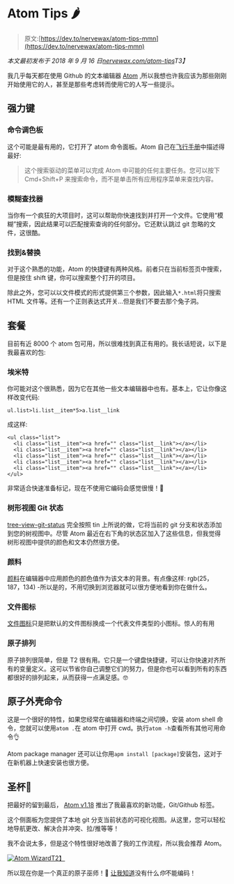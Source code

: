 # Atom Tips 🌶

> 原文:[https://dev.to/nervewax/atom-tips-mmn](https://dev.to/nervewax/atom-tips-mmn)

*本文最初发布于 2018 年 9 月 16 日[nervewax.com/atom-tips](https://nervewax.com/atom-tips/)T3】*

我几乎每天都在使用 Github 的文本编辑器 [Atom](https://atom.io/) ,所以我想也许我应该为那些刚刚开始使用它的人，甚至是那些考虑转而使用它的人写一些提示。

## [](#powerful-keys)强力键

### [](#command-palette)命令调色板

这个可能是最有用的，它打开了 atom 命令面板。Atom 自己在[飞行手册](https://flight-manual.atom.io/getting-started/sections/atom-basics/)中描述得最好:

> 这个搜索驱动的菜单可以完成 Atom 中可能的任何主要任务。您可以按下 Cmd+Shift+P 来搜索命令，而不是单击所有应用程序菜单来查找内容。

### [](#fuzzy-finder)模糊查找器

当你有一个疯狂的大项目时，这可以帮助你快速找到并打开一个文件。它使用“模糊”搜索，因此结果可以匹配搜索查询的任何部分。它还默认跳过 git 忽略的文件，这很酷。

### [](#find-amp-replace)找到&替换

对于这个熟悉的功能，Atom 的快捷键有两种风格。前者只在当前标签页中搜索，但是按住 shift 键，你可以搜索整个打开的项目。

除此之外，您可以以文件模式的形式提供第三个参数，因此输入`*.html`将只搜索 HTML 文件等。还有一个正则表达式开关...但是我们不要去那个兔子洞。

## [](#packages)套餐

目前有近 8000 个 atom 包可用，所以很难找到真正有用的。我长话短说，以下是我最喜欢的包:

### [](#emmet)埃米特

你可能对这个很熟悉，因为它在其他一些文本编辑器中也有。基本上，它让你像这样改变代码:

```
ul.list>li.list__item*5>a.list__link 
```

成这样:

```
<ul class="list">
  <li class="list__item"><a href="" class="list__link"></a></li>
  <li class="list__item"><a href="" class="list__link"></a></li>
  <li class="list__item"><a href="" class="list__link"></a></li>
  <li class="list__item"><a href="" class="list__link"></a></li>
  <li class="list__item"><a href="" class="list__link"></a></li>
</ul> 
```

非常适合快速准备标记，现在不使用它编码会感觉很慢！🐌

### [](#tree-view-git-status)树形视图 Git 状态

[tree-view-git-status](https://atom.io/packages/tree-view-git-status) 完全按照 tin 上所说的做，它将当前的 git 分支和状态添加到您的树视图中。尽管 Atom 最近在右下角的状态区加入了这些信息，但我觉得树形视图中提供的颜色和文本仍然很方便。

### [](#pigments)颜料

[颜料](https://atom.io/packages/pigments)在编辑器中应用颜色的颜色值作为该文本的背景。有点像这样: rgb(25，187，134) -所以是的，不用切换到浏览器就可以很方便地看到你在做什么。

### [](#file-icons)文件图标

[文件图标](https://atom.io/packages/file-icons)只是把默认的文件图标换成一个代表文件类型的小图标。惊人的有用

### [](#atom-alignment)原子排列

原子排列很简单，但是 T2 很有用。它只是一个键盘快捷键，可以让你快速对齐所有的变量定义。这可以节省你自己调整它们的努力，但是你也可以看到所有的东西都很好的排列起来，从而获得一点满足感。🤓

## [](#atom-shell-commands)原子外壳命令

这是一个很好的特性，如果您经常在编辑器和终端之间切换，安装 atom shell 命令，您就可以使用`atom .`在 atom 中打开 cwd。执行`atom -h`查看所有其他可用命令👌

Atom package manager 还可以让你用`apm install [package]`安装包，这对于在新机器上快速安装也很方便。

## [](#the-holy-grail)圣杯🍹

把最好的留到最后， [Atom v1.18](http://blog.atom.io/2017/06/13/atom-1-18.html) 推出了我最喜欢的新功能，Git/Github 标签。

这个侧面板为您提供了本地 git 分支当前状态的可视化视图。从这里，您可以轻松地导航更改、解决合并冲突、拉/推等等！

我不会说太多，但是这个特性很好地改善了我的工作流程，所以我会推荐 Atom。

[![Atom Wizard](../Images/c1118d8a0656c2bff31ba308988b4751.png)T2】](https://res.cloudinary.com/practicaldev/image/fetch/s--MtZrIsbG--/c_limit%2Cf_auto%2Cfl_progressive%2Cq_auto%2Cw_880/https://nervewax.com/content/images/2018/02/rWu0kFq1.jpg)

所以现在你是一个真正的原子巫师！🧙 [让我知道](http://twitter.com/nervewax)没有什么*你*不能编码！
